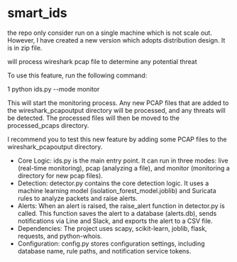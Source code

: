 # smart_ids

the repo only consider run on a single machine which is not scale out.
However, I have created a new version which adopts distribution design. It is in zip file.

will process wireshark pcap file to determine any potential threat

To use this feature, run the following command:

1 python ids.py --mode monitor

This will start the monitoring process. Any new PCAP files that are added to the wireshark_pcapoutput directory will be processed,
and any threats will be detected. The processed files will then be moved to the processed_pcaps directory.

I recommend you to test this new feature by adding some PCAP files to the wireshark_pcapoutput directory.

   * Core Logic: ids.py is the main entry point. It can run in three
     modes: live (real-time monitoring), pcap (analyzing a file), and
     monitor (monitoring a directory for new pcap files).
   * Detection: detector.py contains the core detection logic. It uses a
     machine learning model (isolation_forest_model.joblib) and Suricata
     rules to analyze packets and raise alerts.
   * Alerts: When an alert is raised, the raise_alert function in
     detector.py is called. This function saves the alert to a database
     (alerts.db), sends notifications via Line and Slack, and exports the
     alert to a CSV file.
   * Dependencies: The project uses scapy, scikit-learn, joblib, flask,
     requests, and python-whois.
   * Configuration: config.py stores configuration settings, including
     database name, rule paths, and notification service tokens.
